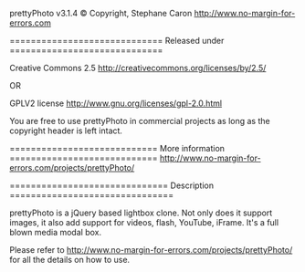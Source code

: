 prettyPhoto v3.1.4
© Copyright, Stephane Caron
http://www.no-margin-for-errors.com


============================= Released under =============================

Creative Commons 2.5
http://creativecommons.org/licenses/by/2.5/

OR

GPLV2 license
http://www.gnu.org/licenses/gpl-2.0.html

You are free to use prettyPhoto in commercial projects as long as the
copyright header is left intact.

============================ More information ============================
http://www.no-margin-for-errors.com/projects/prettyPhoto/


============================== Description ===============================

prettyPhoto is a jQuery based lightbox clone. Not only does it support images,
it also add support for videos, flash, YouTube, iFrame. It's a full blown
media modal box.

Please refer to http://www.no-margin-for-errors.com/projects/prettyPhoto/
for all the details on how to use. 